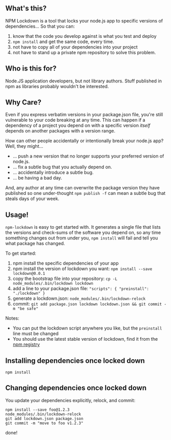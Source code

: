 ## What's this?

NPM Lockdown is a tool that locks your node.js app to
specific versions of dependencies... So that you can:

  1. know that the code you develop against is what you test and deploy
  2. `npm install` and get the same code, every time.
  3. not have to copy all of your dependencies into your project
  4. not have to stand up a private npm repository to solve this problem.

## Who is this for?

Node.JS application developers, but not library authors.  Stuff published
in npm as libraries probably wouldn't be interested.

## Why Care?

Even if you express verbatim versions in your package.json file, you're still
vulnerable to your code breaking at any time.  This can happen if a dependency
of a project you depend on with a specific version *itself* depends on another
packages with a version range.

How can other people accidentally or intentionally break your node.js app?
Well, they might...

  * ... push a new version that no longer supports your preferred version of node.js.
  * ... fix a subtle bug that you actually depend on.
  * ... accidentally introduce a subtle bug.
  * ... be having a bad day.

And, any author at any time can overwrite the package version they have published
so one under-thought `npm publish -f` can mean a subtle bug that steals days
of your week.

## Usage!

`npm-lockdown` is easy to get started with.  It generates a single file that lists
the versions and check-sums of the software you depend on, so any time something
changes out from under you, `npm install` will fail and tell you what package has
changed.

To get started:

  1. npm install the specific dependencies of your app
  2. npm install the version of lockdown you want: `npm install --save lockdown@0.0.1`
  3. copy the bootstrap file into your repository: `cp -L node_modules/.bin/lockdown lockdown`
  4. add a line to your package.json file: `"scripts": { "preinstall": "./lockdown" }`
  5. generate a lockdown.json: `node_modules/.bin/lockdown-relock`
  6. commit: `git add package.json lockdown lockdown.json && git commit -m "be safe"`

Notes:

  * You can put the lockdown script anywhere you like, but the `preinstall` line must be changed
  * You should use the latest stable version of lockdown, find it from the [npm registry](https://npmjs.org/package/lockdown)

## Installing dependencies once locked down

    npm install

## Changing dependencies once locked down

You update your dependencies explicitly, relock, and commit:

    npm install --save foo@1.2.3
    node_modules/.bin/lockdown-relock
    git add lockdown.json package.json
    git commit -m "move to foo v1.2.3"

done!






